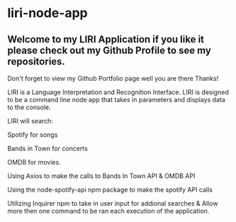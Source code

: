 # liri-node-app
 ## Welcome to my LIRI Application if you like it please check out my Github Profile to see my repositories.

Don't forget to view my Github Portfolio page well you are there Thanks!

LIRI is a Language Interpretation and Recognition Interface. LIRI is designed to be a command line node app that takes in parameters and displays data to the console.

LIRI will search:

Spotify for songs

Bands in Town for concerts

OMDB for movies.

Using Axios to make the calls to Bands In Town API & OMDB API

Using the node-spotify-api npm package to make the spotify API calls

Utilizing Inquirer npm to take in user input for addional searches & Allow more then one command to be ran each execution of the application.

